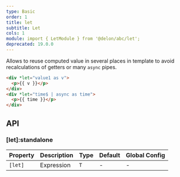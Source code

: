 ```yaml
---
type: Basic
order: 1
title: let
subtitle: Let
cols: 1
module: import { LetModule } from '@delon/abc/let';
deprecated: 19.0.0
---
```


Allows to reuse computed value in several places in template to avoid recalculations of getters or many `async` pipes.

```html
<div *let="value1 as v">
  <p>{{ v }}</p>
</div>
<div *let="time$ | async as time">
  <p>{{ time }}</p>
</div>
```

## API

### [let]:standalone

| Property | Description | Type | Default | Global Config |
|----------|-------------|------|---------|---------------|
| `[let]` | Expression | `T` | - | - |
